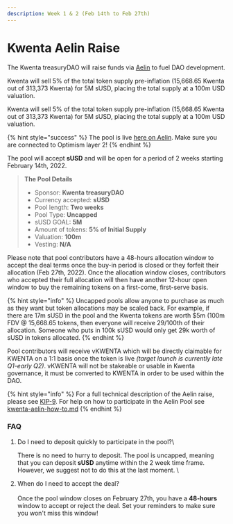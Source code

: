 ```yaml
---
description: Week 1 & 2 (Feb 14th to Feb 27th)
---
```


# Kwenta Aelin Raise

The Kwenta treasuryDAO will raise funds via [Aelin](https://aelin.xyz) to fuel DAO development.

Kwenta will sell 5% of the total token supply pre-inflation (15,668.65 Kwenta out of 313,373 Kwenta) for 5M sUSD, placing the total supply at a 100m USD valuation.

Kwenta will sell 5% of the total token supply pre-inflation (15,668.65 Kwenta out of 313,373 Kwenta) for 5M sUSD, placing the total supply at a 100m USD valuation.

{% hint style="success" %}
The pool is live [here on Aelin](https://aelin.xyz/pools/0x20369baa917bd1867bdafc24d72458ac777c9a2c). Make sure you are connected to Optimism layer 2!&#x20;
{% endhint %}

The pool will accept **sUSD** and will be open for a period of 2 weeks starting February 14th, 2022.

> **The Pool Details**
>
> * Sponsor: **Kwenta treasuryDAO**
> * Currency accepted: **sUSD**
> * Pool length: **Two weeks**
> * Pool Type: **Uncapped**
> * sUSD GOAL: **5M**
> * Amount of tokens: **5% of Initial Supply**
> * Valuation: **100m**
> * Vesting: **N/A**

Please note that pool contributors have a 48-hours allocation window to accept the deal terms once the buy-in period is closed or they forfeit their allocation (Feb 27th, 2022). Once the allocation window closes, contributors who accepted their full allocation will then have another 12-hour open window to buy the remaining tokens on a first-come, first-serve basis.

{% hint style="info" %}
Uncapped pools allow anyone to purchase as much as they want but token allocations may be scaled back. For example, if there are 17m sUSD in the pool and the Kwenta tokens are worth $5m (100m FDV @ 15,668.65 tokens, then everyone will receive 29/100th of their allocation. Someone who puts in 100k sUSD would only get 29k worth of sUSD in tokens allocated.
{% endhint %}

Pool contributors will receive vKWENTA which will be directly claimable for KWENTA on a 1:1 basis once the token is live _(target launch is currently late Q1-early Q2)_. vKWENTA will not be stakeable or usable in Kwenta governance, it must be converted to KWENTA in order to be used within the DAO.

{% hint style="info" %}
For a full technical description of the Aelin raise, please see [KIP-9](https://kips.kwenta.io/kips/kip-9/). For help on how to participate in the Aelin Pool see [kwenta-aelin-how-to.md](kwenta-aelin-how-to.md "mention")
{% endhint %}

### FAQ

1.  Do I need to deposit quickly to participate in the pool?\


    There is no need to hurry to deposit. The pool is uncapped, meaning that you can deposit **sUSD** anytime within the 2 week time frame. However, we suggest not to do this at the last moment. \

2. When do I need to accept the deal?\
   \
   Once the pool window closes on February 27th, you have a **48-hours** window to accept or reject the deal. Set your reminders to make sure you won't miss this window!

